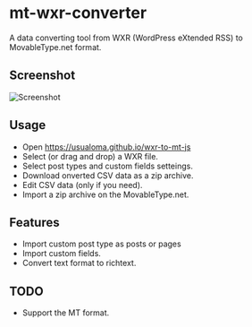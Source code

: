 # mt-wxr-converter

A data converting tool from WXR (WordPress eXtended RSS) to MovableType.net format.

## Screenshot

![Screenshot](https://raw.githubusercontent.com/usualoma/wxr-to-mt-js/master/artwork/screenshot.png)

## Usage

* Open https://usualoma.github.io/wxr-to-mt-js
* Select (or drag and drop) a WXR file.
* Select post types and custom fields setteings.
* Download onverted CSV data as a zip archive.
* Edit CSV data (only if you need).
* Import a zip archive on the MovableType.net.

## Features

* Import custom post type as posts or pages
* Import custom fields.
* Convert text format to richtext.

## TODO

* Support the MT format.
